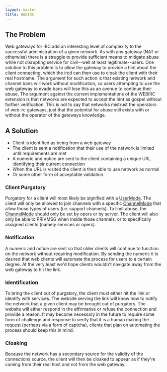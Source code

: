 ```yaml
---
layout: master
title: WebIRC
---
```

## The Problem ##

Web gateways for IRC add an interesting level of complexity to the successful administration of a given network. As with any gateway (NAT or otherwise) there is a struggle to provide sufficient means to mitigate abuse while not disrupting service for civil--well at least legitimate--users. One solution to this problem is to allow the gateway to provide a hint about the client connecting, which the ircd can then use to cloak the client with their real hostname. The argument for such action is that existing network and channel bans will work without modification, so users attempting to use the web gateway to evade bans will lose this as an avenue to continue their abuse. The argument against the current implementations of the WEBIRC extension is that networks are expected to accept the hint as gospel without further verification. This is not to say that networks mistrust the operators of web irc gateways, just that the potential for abuse still exists with or without the operator of the gateways knowledge.

## A Solution ##

 * Client is identified as being from a web gateway
 * The client is sent a notification that their use of the network is limited until requirements are met
 * A numeric and notice are sent to the client containing a unique URL identifying their current connection
 * When the URL is visited the client is then able to use network as normal
  * Or some other form of acceptable validation

### Client Purgatory ###

Purgatory for a client will most likely be signified with a [UserMode](/UserModes). The client will only be allowed to join channels with a specific [ChannelMode](/ChannelModes) that allow those types of users (i.e. support channels). To limit abuse, the [ChannelMode](/ChannelModes) should only be set by opers or by server. The client will also only be able to PRIVMSG when inside those channels, or to specifically assigned clients (namely services or opers).

### Notification ###

A numeric and notice are sent so that older clients will continue to function on the network without requiring modification. By sending the numeric it is desired that web clients will automate the process for users to a certain degree. At the very least we'd hope clients wouldn't navigate away from the web gateway to hit the link.

### Identification ###

To bring the client out of purgatory, the client must either hit the link or identify with services. The website serving the link will know how to notify the network that a given client may be brought out of purgatory. The website will either respond in the affirmative or refuse the connection and provide a reason. It may become necessary in the future to require some form of challenge and response to verify that it is a human making the request (perhaps via a form of captcha), clients that plan on automating the process should keep this in mind.

### Cloaking ###

Because the network has a secondary source for the validity of the connections source, the client will then be cloaked to appear as if they're coming from their real host and not from the web gateway.

